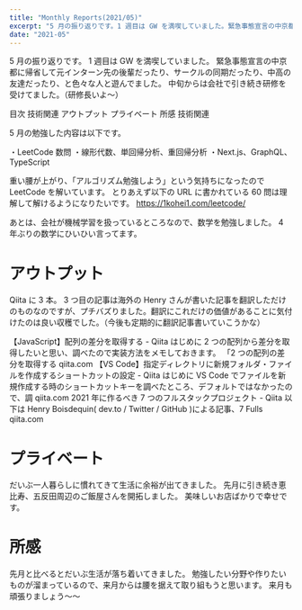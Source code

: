 ```yaml
---
title: "Monthly Reports(2021/05)"
excerpt: "5 月の振り返りです。1 週目は GW を満喫していました。緊急事態宣言の中京都に帰省して元インターン先の後輩だったり、サークルの同期だったり、中高の友達だったり、と色々な人と遊んでました。"
date: "2021-05"
---
```


5 月の振り返りです。
1 週目は GW を満喫していました。
緊急事態宣言の中京都に帰省して元インターン先の後輩だったり、サークルの同期だったり、中高の友達だったり、と色々な人と遊んでました。
中旬からは会社で引き続き研修を受けてました。（研修長いよ〜）

目次
技術関連
アウトプット
プライベート
所感
技術関連

5 月の勉強した内容は以下です。

・LeetCode 数問
・線形代数、単回帰分析、重回帰分析
・Next.js、GraphQL、TypeScript

重い腰が上がり、「アルゴリズム勉強しよう」という気持ちになったので LeetCode を解いています。
とりあえず以下の URL に書かれている 60 問は理解して解けるようになりたいです。
https://1kohei1.com/leetcode/

あとは、会社が機械学習を扱っているところなので、数学を勉強しました。
4 年ぶりの数学にひいひい言ってます。

# アウトプット

Qiita に 3 本。
3 つ目の記事は海外の Henry さんが書いた記事を翻訳しただけのものなのですが、プチバズりました。翻訳にこれだけの価値があることに気付けたのは良い収穫でした。（今後も定期的に翻訳記事書いていこうかな）

【JavaScript】配列の差分を取得する - Qiita
はじめに 2 つの配列から差分を取得したいと思い、調べたので実装方法をメモしておきます。 「2 つの配列の差分を取得する
qiita.com
【VS Code】指定ディレクトリに新規フォルダ・ファイルを作成するショートカットの設定 - Qiita
はじめに VS Code でファイルを新規作成する時のショートカットキーを調べたところ、デフォルトではなかったので、調
qiita.com
2021 年に作るべき 7 つのフルスタックプロジェクト - Qiita
以下は Henry Boisdequin( dev.to / Twitter / GitHub )による記事、7 Fulls
qiita.com

# プライベート

だいぶ一人暮らしに慣れてきて生活に余裕が出てきました。
先月に引き続き恵比寿、五反田周辺のご飯屋さんを開拓しました。
美味しいお店ばかりで幸せです。

# 所感

先月と比べるとだいぶ生活が落ち着いてきました。
勉強したい分野や作りたいものが溜まっているので、来月からは腰を据えて取り組もうと思います。
来月も頑張りましょう〜〜
